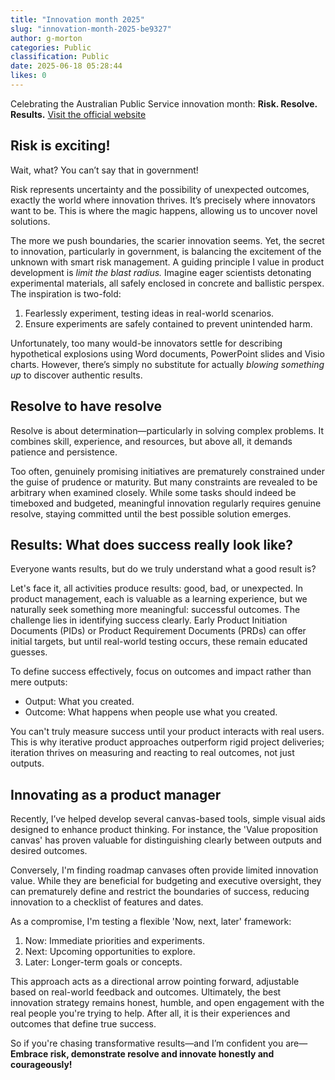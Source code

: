 ```yaml
---
title: "Innovation month 2025"
slug: "innovation-month-2025-be9327"
author: g-morton
categories: Public
classification: Public
date: 2025-06-18 05:28:44 
likes: 0
---
```


Celebrating the Australian Public Service innovation month: **Risk. Resolve. Results.**
[Visit the official website](https://www.apsprofessions.gov.au/events-and-news/events/innovation-month-2025-risk-resolve-results)


## Risk is exciting!

Wait, what? You can’t say that in government!

Risk represents uncertainty and the possibility of unexpected outcomes, exactly the world where innovation thrives. It’s precisely where innovators want to be. This is where the magic happens, allowing us to uncover novel solutions.

The more we push boundaries, the scarier innovation seems. Yet, the secret to innovation, particularly in government, is balancing the excitement of the unknown with smart risk management. A guiding principle I value in product development is *limit the blast radius.* Imagine eager scientists detonating experimental materials, all safely enclosed in concrete and ballistic perspex. The inspiration is two-fold:

1. Fearlessly experiment, testing ideas in real-world scenarios.
2. Ensure experiments are safely contained to prevent unintended harm.

Unfortunately, too many would-be innovators settle for describing hypothetical explosions using Word documents, PowerPoint slides and Visio charts. However, there’s simply no substitute for actually *blowing something up* to discover authentic results.

## Resolve to have resolve

Resolve is about determination—particularly in solving complex problems. It combines skill, experience, and resources, but above all, it demands patience and persistence.

Too often, genuinely promising initiatives are prematurely constrained under the guise of prudence or maturity. But many constraints are revealed to be arbitrary when examined closely. While some tasks should indeed be timeboxed and budgeted, meaningful innovation regularly requires genuine resolve, staying committed until the best possible solution emerges.

## Results: What does success really look like?

Everyone wants results, but do we truly understand what a good result is?

Let's face it, all activities produce results: good, bad, or unexpected. In product management, each is valuable as a learning experience, but we naturally seek something more meaningful: successful outcomes. The challenge lies in identifying success clearly. Early Product Initiation Documents (PIDs) or Product Requirement Documents (PRDs) can offer initial targets, but until real-world testing occurs, these remain educated guesses.

To define success effectively, focus on outcomes and impact rather than mere outputs:

* Output: What you created.
* Outcome: What happens when people use what you created.

You can't truly measure success until your product interacts with real users. This is why iterative product approaches outperform rigid project deliveries; iteration thrives on measuring and reacting to real outcomes, not just outputs.

## Innovating as a product manager

Recently, I’ve helped develop several canvas-based tools, simple visual aids designed to enhance product thinking. For instance, the 'Value proposition canvas' has proven valuable for distinguishing clearly between outputs and desired outcomes.

Conversely, I'm finding roadmap canvases often provide limited innovation value. While they are beneficial for budgeting and executive oversight, they can prematurely define and restrict the boundaries of success, reducing innovation to a checklist of features and dates.

As a compromise, I'm testing a flexible 'Now, next, later' framework:

1. Now: Immediate priorities and experiments.
2. Next: Upcoming opportunities to explore.
3. Later: Longer-term goals or concepts.

This approach acts as a directional arrow pointing forward, adjustable based on real-world feedback and outcomes.
Ultimately, the best innovation strategy remains honest, humble, and open engagement with the real people you're trying to help. After all, it is their experiences and outcomes that define true success.

So if you're chasing transformative results—and I’m confident you are—**Embrace risk, demonstrate resolve and innovate honestly and courageously!**

